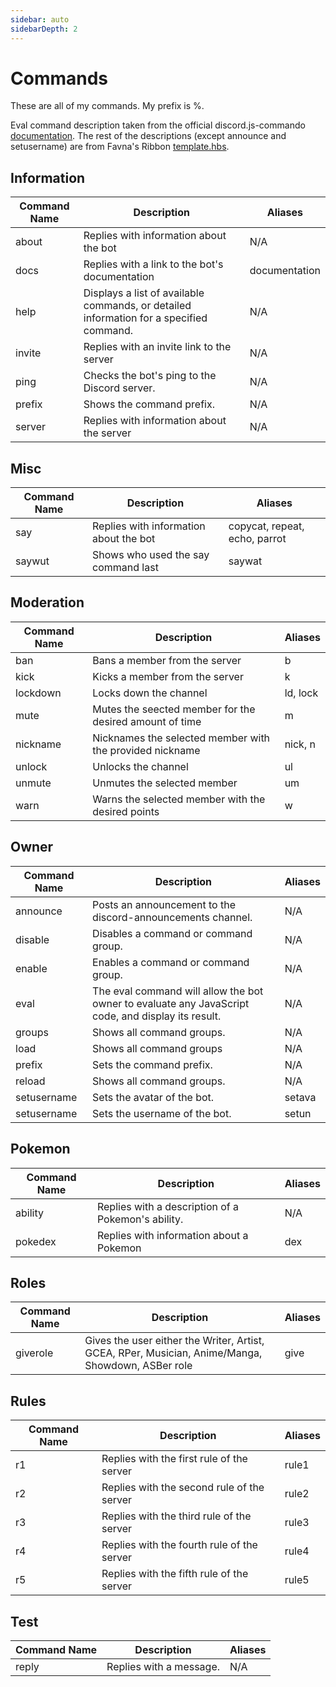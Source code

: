 ```yaml
---
sidebar: auto
sidebarDepth: 2
---
```


# Commands
<div is="discord-messages">
	<discord-message author="PXR Bot" avatar="pxrbot" :bot="true">
	    These are all of my commands. My prefix is %.
	</discord-message>
</div>

Eval command description taken from the official discord.js-commando [documentation](https://discord.js.org/#/docs/commando/master/commands/builtins). The rest of the descriptions (except announce and setusername) are from Favna's Ribbon [template.hbs](https://raw.githubusercontent.com/Favna/ribbon/a4b6542868aa90ebf6df557dec441f7431a14562/docs/template.hbs).

## Information
| Command Name  | Description   | Aliases |
| ------------- |-------------  |------------- |
| about			| Replies with information about the bot | N/A |
| docs			| Replies with a link to the bot's documentation | documentation |
| help          | Displays a list of available commands, or detailed information for a specified command. | N/A |
| invite		| Replies with an invite link to the server | N/A |
| ping          | Checks the bot's ping to the Discord server.     | N/A |
| prefix        | Shows the command prefix.      | N/A |
| server 		| Replies with information about the server | N/A

## Misc
| Command Name  | Description   | Aliases |
| ------------- |-------------  |------------- |
| say			| Replies with information about the bot | copycat, repeat, echo, parrot |
| saywut		| Shows who used the say command last | saywat |

## Moderation
| Command Name          | Description   | Aliases |
| ------------- |-------------  |------------- |
| ban      | Bans a member from the server | b |
| kick      | Kicks a member from the server | k |
| lockdown 	| Locks down the channel | ld, lock |
| mute		| Mutes the seected member for the desired amount of time | m |
| nickname      | Nicknames the selected member with the provided nickname | nick, n |
| unlock      | Unlocks the channel | ul |
| unmute	| Unmutes the selected member | um |
| warn      | Warns the selected member with the desired points | w |

## Owner
| Command Name          | Description   | Aliases |
| ------------- |-------------  |------------- |
| announce      | Posts an announcement to the discord-announcements channel.                   | N/A |
| disable       | Disables a command or command group. | N/A |
| enable        | Enables a command or command group.  | N/A |
| eval          | The eval command will allow the bot owner to evaluate any JavaScript code, and display its result.      | N/A |
| groups        | Shows all command groups.      | N/A |
| load          | Shows all command groups      | N/A |
| prefix        | Sets the command prefix.      | N/A |
| reload        | Shows all command groups.      | N/A |
| setusername   | Sets the avatar of the bot.  | setava |
| setusername   | Sets the username of the bot.  | setun |

## Pokemon
| Command Name | Description   | Aliases |
| ------------- |-------------  |------------- |
| ability      | Replies with a description of a Pokemon's ability. | N/A |
| pokedex	   | Replies with information about a Pokemon | dex |

## Roles
| Command Name          | Description   | Aliases |
| ------------- |-------------  |------------- |
| giverole      | Gives the user either the Writer, Artist, GCEA, RPer, Musician, Anime/Manga, Showdown, ASBer role | give |

## Rules
| Command Name          | Description   | Aliases |
| ------------- |-------------  |------------- |
| r1      | Replies with the first rule of the server | rule1 |
| r2      | Replies with the second rule of the server | rule2 |
| r3      | Replies with the third rule of the server | rule3 |
| r4      | Replies with the fourth rule of the server | rule4 |
| r5      | Replies with the fifth rule of the server | rule5 |


## Test
| Command Name          | Description   | Aliases |
| ------------- |-------------  |------------- |
| reply      | Replies with a message. | N/A |
